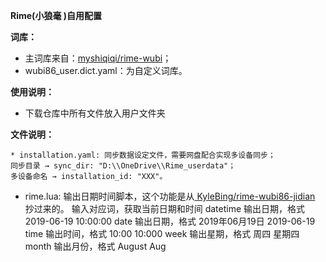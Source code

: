 **Rime(小狼毫 )自用配置**

**词库：**
  * 主词库来自：[myshiqiqi/rime-wubi](https://github.com/myshiqiqi/rime-wubi)；
  * wubi86_user.dict.yaml：为自定义词库。
    
**使用说明：**

  - 下载仓库中所有文件放入用户文件夹

**文件说明：**

    * installation.yaml: 同步数据设定文件，需要网盘配合实现多设备同步；    
    同步目录 → sync_dir: "D:\\OneDrive\\Rime_userdata"； 
    多设备命名 → installation_id: "XXX"。
  * rime.lua: 输出日期时间脚本，这个功能是从[ KyleBing/rime-wubi86-jidian ](https://github.com/KyleBing/rime-wubi86-jidian)抄过来的。 
      输入对应词，获取当前日期和时间 
         datetime 输出日期，格式 2019-06-19 10:00:00 
         date 输出日期，格式 2019年06月19日 2019-06-19 
         time 输出时间，格式 10:00 10:000
         week 输出星期，格式 周四 星期四 
         month 输出月份，格式 August Aug
